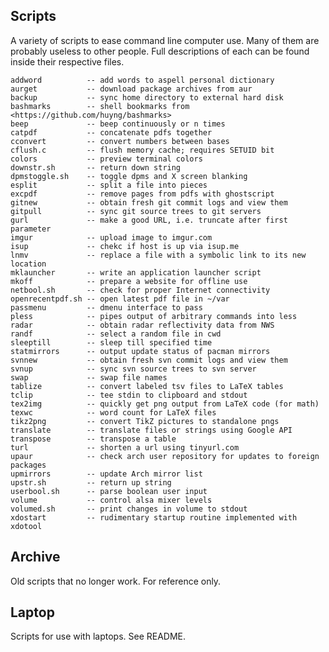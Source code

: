 ## Scripts
A variety of scripts to ease command line computer use.
Many of them are probably useless to other people.
Full descriptions of each can be found inside their respective files.

	addword          -- add words to aspell personal dictionary
	aurget           -- download package archives from aur
	backup           -- sync home directory to external hard disk
	bashmarks        -- shell bookmarks from <https://github.com/huyng/bashmarks>
	beep             -- beep continuously or n times
	catpdf           -- concatenate pdfs together
	cconvert         -- convert numbers between bases
	cflush.c         -- flush memory cache; requires SETUID bit
	colors           -- preview terminal colors
	downstr.sh       -- return down string
	dpmstoggle.sh    -- toggle dpms and X screen blanking
	esplit           -- split a file into pieces
	excpdf           -- remove pages from pdfs with ghostscript
	gitnew           -- obtain fresh git commit logs and view them
	gitpull          -- sync git source trees to git servers
	gurl             -- make a good URL, i.e. truncate after first parameter
	imgur            -- upload image to imgur.com
	isup             -- chekc if host is up via isup.me
	lnmv             -- replace a file with a symbolic link to its new location
	mklauncher       -- write an application launcher script
	mkoff            -- prepare a website for offline use
	netbool.sh       -- check for proper Internet connectivity
	openrecentpdf.sh -- open latest pdf file in ~/var
	passmenu         -- dmenu interface to pass
	pless            -- pipes output of arbitrary commands into less
	radar            -- obtain radar reflectivity data from NWS
	randf            -- select a random file in cwd
	sleeptill        -- sleep till specified time
	statmirrors      -- output update status of pacman mirrors
	svnnew           -- obtain fresh svn commit logs and view them
	svnup            -- sync svn source trees to svn server
	swap             -- swap file names
	tablize          -- convert labeled tsv files to LaTeX tables
	tclip            -- tee stdin to clipboard and stdout
	tex2img          -- quickly get png output from LaTeX code (for math)
	texwc            -- word count for LaTeX files
	tikz2png         -- convert TikZ pictures to standalone pngs
	translate        -- translate files or strings using Google API
	transpose        -- transpose a table
	turl             -- shorten a url using tinyurl.com
	upaur            -- check arch user repository for updates to foreign packages
	upmirrors        -- update Arch mirror list
	upstr.sh         -- return up string
	userbool.sh      -- parse boolean user input
	volume           -- control alsa mixer levels
	volumed.sh       -- print changes in volume to stdout
	xdostart         -- rudimentary startup routine implemented with xdotool

## Archive
Old scripts that no longer work. For reference only.

## Laptop
Scripts for use with laptops. See README.
